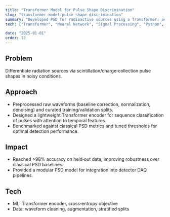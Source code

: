 ```yaml
---
title: "Transformer Model for Pulse Shape Discrimination"
slug: "transformer-model-pulse-shape-discrimination"
summary: "Developed PSD for radioactive sources using a Transformer; achieved >98% classification accuracy on cleaned waveforms."
tech: ["Transformer", "Neural Network", "Signal Processing", "Python", "PyTorch"]

date: "2025-01-01"
order: 12
---
```

## Problem
Differentiate radiation sources via scintillation/charge‑collection pulse shapes in noisy conditions.

## Approach
- Preprocessed raw waveforms (baseline correction, normalization, denoising) and curated training/validation splits.
- Designed a lightweight Transformer encoder for sequence classification of pulses with attention to temporal features.
- Benchmarked against classical PSD metrics and tuned thresholds for optimal detection performance.

## Impact
- Reached >98% accuracy on held‑out data, improving robustness over classical PSD baselines.
- Provided a modular PSD model for integration into detector DAQ pipelines.

## Tech
- ML: Transformer encoder, cross‑entropy objective
- Data: waveform cleaning, augmentation, stratified splits
